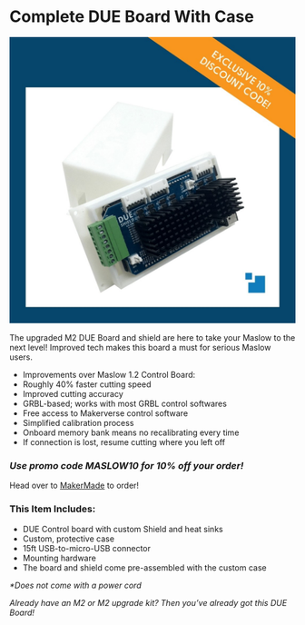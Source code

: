 # Complete DUE Board With Case

![Maslow Original Kit Contents](https://raw.githubusercontent.com/MaslowCommunityGarden/Complete-Ring-Kit/Updates-August-2021/Due_Board.jpg)

The upgraded M2 DUE Board and shield are here to take your Maslow to the next level!  Improved tech makes this board a must for serious Maslow users.

* Improvements over Maslow 1.2 Control Board:
* Roughly 40% faster cutting speed
* Improved cutting accuracy
* GRBL-based; works with most GRBL control softwares
* Free access to Makerverse control software
* Simplified calibration process
* Onboard memory bank means no recalibrating every time
* If connection is lost, resume cutting where you left off

### ***Use promo code MASLOW10 for 10% off your order!***

Head over to [MakerMade](https://makermade.com/collections/all/products/m2-cnc-due-board-sheild-case-15ft-micro-usb-component) to order!

### This Item Includes:
* DUE Control board with custom Shield and heat sinks
* Custom, protective case
* 15ft USB-to-micro-USB connector
* Mounting hardware
* The board and shield come pre-assembled with the custom case

*\*Does not come with a power cord*

*Already have an M2 or M2 upgrade kit?  Then you’ve already got this DUE Board!*


